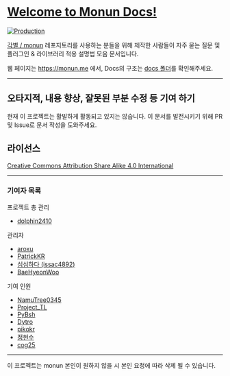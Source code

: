# [Welcome to Monun Docs!](https://monun.me)

[![Production](https://api.netlify.com/api/v1/badges/bb695def-f41e-4507-9767-be3f4044c20a/deploy-status)](https://app.netlify.com/sites/monun-docs/deploys)

[각별 / monun](https://github.com/monun) 레포지토리를 사용하는 분들을 위해 제작한 사람들이 자주 묻는 질문 및 플러그인 & 라이브러리 적용 설명법 모음 문서입니다.

웹 페이지는 https://monun.me 에서, Docs의 구조는 [docs 폴더](https://github.com/monun-docs/monun-docs/tree/main/docs)를 확인해주세요.

---

## 오타지적, 내용 향상, 잘못된 부분 수정 등 기여 하기
현재 이 프로젝트는 활발하게 활동되고 있지는 않습니다. 이 문서를 발전시키기 위해 PR 및 Issue로 문서 작성을 도와주세요.

## 라이선스

[Creative Commons Attribution Share Alike 4.0 International](https://github.com/monun-docs/monun-docs/blob/main/LICENSE.md)

---

### 기여자 목록

프로젝트 총 관리

- [dolphin2410](https://github.com/dolphin2410)

관리자

- [aroxu](https://github.com/aroxu)
- [PatrickKR](https://github.com/patrick-mc)
- [심심하다 (issac4892)](https://github.com/issac4892)
- [BaeHyeonWoo](https://github.com/qogusdn1017)

기여 인원

- [NamuTree0345](https://github.com/NamuTree0345)
- [Project_TL](https://github.com/ProjectTL12345)
- [PyBsh](https://github.com/PyBsh)
- [Dytro](https://github.com/dytroc)
- [pikokr](https://github.com/pikokr)
- [정현수](https://github.com/wjdgustn)
- [cog25](https://github.com/cog25)

---

이 프로젝트는 monun 본인이 원하지 않을 시 본인 요청에 따라 삭제 될 수 있습니다.
